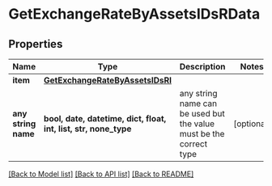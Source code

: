 # GetExchangeRateByAssetsIDsRData


## Properties
Name | Type | Description | Notes
------------ | ------------- | ------------- | -------------
**item** | [**GetExchangeRateByAssetsIDsRI**](GetExchangeRateByAssetsIDsRI.md) |  | 
**any string name** | **bool, date, datetime, dict, float, int, list, str, none_type** | any string name can be used but the value must be the correct type | [optional]

[[Back to Model list]](../README.md#documentation-for-models) [[Back to API list]](../README.md#documentation-for-api-endpoints) [[Back to README]](../README.md)


